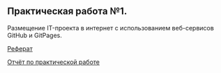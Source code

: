 ## Практическая работа №1.
Размещение IT-проекта в интернет с использованием веб-сервисов GitHub и GitPages.

[Реферат](https://allenykh.github.io/IoT-report/) 

[Отчёт по практической работе](https://github.com/Allenykh/IoT-report/edit/main/docs/index.md) 
